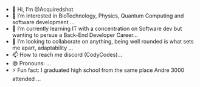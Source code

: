 - 👋 Hi, I’m @Acquiredshot
- 👀 I’m interested in BioTechnology, Physics, Quantum Computing and software development  ...
- 🌱 I’m currently learning  IT with a concentration on Software dev but wanting to persue a Back-End Developer Career...
- 💞️ I’m looking to collaborate on anything, being well rounded is what sets me apart, adaptability  ...
- 📫 How to reach me  discord (CodyCodes)...
- 😄 Pronouns: ...
- ⚡ Fun fact: I graduated high school from the same place Andre 3000 attended ...

<!---
Acquiredshot/Acquiredshot is a ✨ special ✨ repository because its `README.md` (this file) appears on your GitHub profile.
You can click the Preview link to take a look at your changes.
--->
